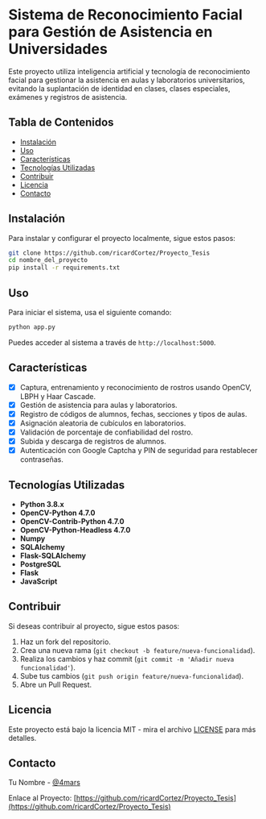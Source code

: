 
# Sistema de Reconocimiento Facial para Gestión de Asistencia en Universidades


Este proyecto utiliza inteligencia artificial y tecnología de reconocimiento facial para gestionar la asistencia en aulas y laboratorios universitarios, evitando la suplantación de identidad en clases, clases especiales, exámenes y registros de asistencia.

## Tabla de Contenidos
- [Instalación](#instalación)
- [Uso](#uso)
- [Características](#características)
- [Tecnologías Utilizadas](#tecnologías-utilizadas)
- [Contribuir](#contribuir)
- [Licencia](#licencia)
- [Contacto](#contacto)

## Instalación

Para instalar y configurar el proyecto localmente, sigue estos pasos:

```bash
git clone https://github.com/ricardCortez/Proyecto_Tesis
cd nombre_del_proyecto
pip install -r requirements.txt
```

## Uso

Para iniciar el sistema, usa el siguiente comando:

```bash
python app.py
```

Puedes acceder al sistema a través de `http://localhost:5000`.

## Características

- [x] Captura, entrenamiento y reconocimiento de rostros usando OpenCV, LBPH y Haar Cascade.
- [x] Gestión de asistencia para aulas y laboratorios.
- [x] Registro de códigos de alumnos, fechas, secciones y tipos de aulas.
- [x] Asignación aleatoria de cubículos en laboratorios.
- [x] Validación de porcentaje de confiabilidad del rostro.
- [x] Subida y descarga de registros de alumnos.
- [x] Autenticación con Google Captcha y PIN de seguridad para restablecer contraseñas.

## Tecnologías Utilizadas

- **Python 3.8.x**
- **OpenCV-Python 4.7.0**
- **OpenCV-Contrib-Python 4.7.0**
- **OpenCV-Python-Headless 4.7.0**
- **Numpy**
- **SQLAlchemy**
- **Flask-SQLAlchemy**
- **PostgreSQL**
- **Flask**
- **JavaScript**

## Contribuir

Si deseas contribuir al proyecto, sigue estos pasos:

1. Haz un fork del repositorio.
2. Crea una nueva rama (`git checkout -b feature/nueva-funcionalidad`).
3. Realiza los cambios y haz commit (`git commit -m 'Añadir nueva funcionalidad'`).
4. Sube tus cambios (`git push origin feature/nueva-funcionalidad`).
5. Abre un Pull Request.

## Licencia

Este proyecto está bajo la licencia MIT - mira el archivo [LICENSE](LICENSE) para más detalles.

## Contacto

Tu Nombre - [@4mars](https://x.com/_4mars)

Enlace al Proyecto: [https://github.com/ricardCortez/Proyecto_Tesis](https://github.com/ricardCortez/Proyecto_Tesis)
